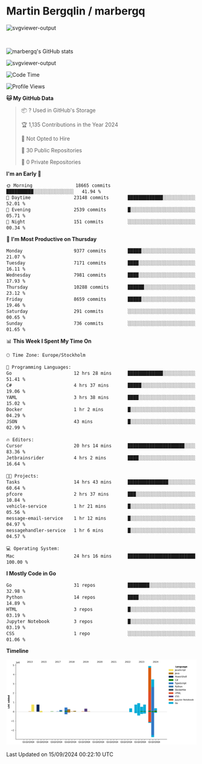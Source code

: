 # Martin Bergqlin / marbergq

![svgviewer-output](https://user-images.githubusercontent.com/2405410/206014777-22d41ecb-c24f-421d-b7d9-bba2cb5bb0de.svg)

<br>

<!--- [![Martin's Week](https://github-readme-stats.vercel.app/api/wakatime?username=marbergq&theme=dark)](https://github.com/anuraghazra/github-readme-stats) -->

![marbergq's GitHub stats](https://github-readme-stats.vercel.app/api?username=marbergq&count_private=true&show_icons=true)

![svgviewer-output](https://wakatime.com/badge/user/3f0a2069-6683-4e19-9a4a-7d21ea815067.svg)

<!--START_SECTION:waka-->
![Code Time](http://img.shields.io/badge/Code%20Time-4%2C385%20hrs%2013%20mins-blue)

![Profile Views](http://img.shields.io/badge/Profile%20Views-0-blue)

**🐱 My GitHub Data** 

> 📦 ? Used in GitHub's Storage 
 > 
> 🏆 1,135 Contributions in the Year 2024
 > 
> 🚫 Not Opted to Hire
 > 
> 📜 30 Public Repositories 
 > 
> 🔑 0 Private Repositories 
 > 
**I'm an Early 🐤** 

```text
🌞 Morning                18665 commits       ██████████░░░░░░░░░░░░░░░   41.94 % 
🌆 Daytime                23148 commits       █████████████░░░░░░░░░░░░   52.01 % 
🌃 Evening                2539 commits        █░░░░░░░░░░░░░░░░░░░░░░░░   05.71 % 
🌙 Night                  151 commits         ░░░░░░░░░░░░░░░░░░░░░░░░░   00.34 % 
```
📅 **I'm Most Productive on Thursday** 

```text
Monday                   9377 commits        █████░░░░░░░░░░░░░░░░░░░░   21.07 % 
Tuesday                  7171 commits        ████░░░░░░░░░░░░░░░░░░░░░   16.11 % 
Wednesday                7981 commits        ████░░░░░░░░░░░░░░░░░░░░░   17.93 % 
Thursday                 10288 commits       ██████░░░░░░░░░░░░░░░░░░░   23.12 % 
Friday                   8659 commits        █████░░░░░░░░░░░░░░░░░░░░   19.46 % 
Saturday                 291 commits         ░░░░░░░░░░░░░░░░░░░░░░░░░   00.65 % 
Sunday                   736 commits         ░░░░░░░░░░░░░░░░░░░░░░░░░   01.65 % 
```


📊 **This Week I Spent My Time On** 

```text
🕑︎ Time Zone: Europe/Stockholm

💬 Programming Languages: 
Go                       12 hrs 28 mins      █████████████░░░░░░░░░░░░   51.41 % 
C#                       4 hrs 37 mins       █████░░░░░░░░░░░░░░░░░░░░   19.06 % 
YAML                     3 hrs 38 mins       ████░░░░░░░░░░░░░░░░░░░░░   15.02 % 
Docker                   1 hr 2 mins         █░░░░░░░░░░░░░░░░░░░░░░░░   04.29 % 
JSON                     43 mins             █░░░░░░░░░░░░░░░░░░░░░░░░   02.99 % 

🔥 Editors: 
Cursor                   20 hrs 14 mins      █████████████████████░░░░   83.36 % 
Jetbrainsrider           4 hrs 2 mins        ████░░░░░░░░░░░░░░░░░░░░░   16.64 % 

🐱‍💻 Projects: 
Tasks                    14 hrs 43 mins      ███████████████░░░░░░░░░░   60.64 % 
pfcore                   2 hrs 37 mins       ███░░░░░░░░░░░░░░░░░░░░░░   10.84 % 
vehicle-service          1 hr 21 mins        █░░░░░░░░░░░░░░░░░░░░░░░░   05.56 % 
message-email-service    1 hr 12 mins        █░░░░░░░░░░░░░░░░░░░░░░░░   04.97 % 
messagehandler-service   1 hr 6 mins         █░░░░░░░░░░░░░░░░░░░░░░░░   04.57 % 

💻 Operating System: 
Mac                      24 hrs 16 mins      █████████████████████████   100.00 % 
```

**I Mostly Code in Go** 

```text
Go                       31 repos            ████████░░░░░░░░░░░░░░░░░   32.98 % 
Python                   14 repos            ████░░░░░░░░░░░░░░░░░░░░░   14.89 % 
HTML                     3 repos             █░░░░░░░░░░░░░░░░░░░░░░░░   03.19 % 
Jupyter Notebook         3 repos             █░░░░░░░░░░░░░░░░░░░░░░░░   03.19 % 
CSS                      1 repo              ░░░░░░░░░░░░░░░░░░░░░░░░░   01.06 % 
```



**Timeline**

![Lines of Code chart](https://raw.githubusercontent.com/marbergq/marbergq/main/assets/bar_graph.png)


 Last Updated on 15/09/2024 00:22:10 UTC
<!--END_SECTION:waka-->
